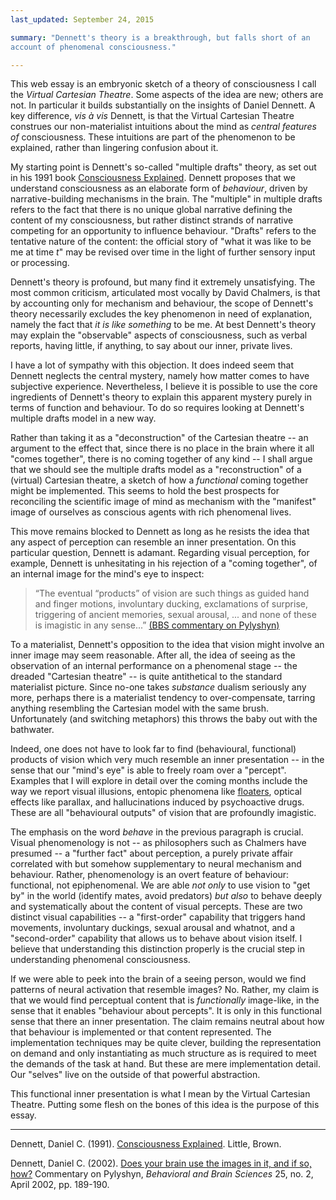 ```yaml
---
last_updated: September 24, 2015

summary: "Dennett's theory is a breakthrough, but falls short of an
account of phenomenal consciousness."

---
```


This web essay is an embryonic sketch of a theory of consciousness I
call the _Virtual Cartesian Theatre_. Some aspects of the idea are new;
others are not. In particular it builds substantially on the insights of
Daniel Dennett. A key difference, _vis à vis_ Dennett, is that the
Virtual Cartesian Theatre construes our non-materialist intuitions about
the mind as _central features of_ consciousness. These intuitions are
part of the phenomenon to be explained, rather than lingering confusion
about it.

My starting point is Dennett's so-called "multiple drafts" theory, as
set out in his 1991 book [Consciousness Explained](#dennett91a). Dennett
proposes that we understand consciousness as an elaborate form of
_behaviour_, driven by narrative-building mechanisms in the brain. The
"multiple" in multiple drafts refers to the fact that there is no unique
global narrative defining the content of my consciousness, but rather
distinct strands of narrative competing for an opportunity to influence
behaviour. "Drafts" refers to the tentative nature of the content: the
official story of "what it was like to be me at time _t_" may be revised
over time in the light of further sensory input or processing.

Dennett's theory is profound, but many find it extremely unsatisfying.
The most common criticism, articulated most vocally by David Chalmers,
is that by accounting only for mechanism and behaviour, the scope of
Dennett's theory necessarily excludes the key phenomenon in need of
explanation, namely the fact that _it is like something_ to be me. At
best Dennett's theory may explain the "observable" aspects of
consciousness, such as verbal reports, having little, if anything, to
say about our inner, private lives.

I have a lot of sympathy with this objection. It does indeed seem that
Dennett neglects the central mystery, namely how matter comes to have
subjective experience. Nevertheless, I believe it is possible to use the
core ingredients of Dennett's theory to explain this apparent mystery
purely in terms of function and behaviour. To do so requires looking at
Dennett's multiple drafts model in a new way.

Rather than taking it as a "deconstruction" of the Cartesian theatre --
an argument to the effect that, since there is no place in the brain
where it all "comes together", there is no coming together of any kind
-- I shall argue that we should see the multiple drafts model as a
"reconstruction" of a (virtual) Cartesian theatre, a sketch of how a
_functional_ coming together might be implemented. This seems to hold
the best prospects for reconciling the scientific image of mind as
mechanism with the "manifest" image of ourselves as conscious agents
with rich phenomenal lives.

This move remains blocked to Dennett as long as he resists the idea that
any aspect of perception can resemble an inner presentation. On this
particular question, Dennett is adamant. Regarding visual perception,
for example, Dennett is unhesitating in his rejection of a "coming
together", of an internal image for the mind's eye to inspect:

> “The eventual “products” of vision are such things as guided hand and
> finger motions, involuntary ducking, exclamations of surprise, triggering
> of ancient memories, sexual arousal, ... and none of these is imagistic
> in any sense...” [(BBS commentary on Pylyshyn)](#dennett02)

To a materialist, Dennett's opposition to the idea that vision might
involve an inner image may seem reasonable. After all, the idea of
seeing as the observation of an internal performance on a phenomenal
stage -- the dreaded "Cartesian theatre" -- is quite antithetical to the
standard materialist picture. Since no-one takes _substance_ dualism
seriously any more, perhaps there is a materialist tendency to
over-compensate, tarring anything resembling the Cartesian model with
the same brush. Unfortunately (and switching metaphors) this throws the
baby out with the bathwater.

Indeed, one does not have to look far to find (behavioural, functional)
products of vision which very much resemble an inner presentation -- in
the sense that our "mind's eye" is able to freely roam over a "percept".
Examples that I will explore in detail over the coming months include
the way we report visual illusions, entopic phenomena like
[floaters](https://en.wikipedia.org/wiki/Floater), optical effects like
parallax, and hallucinations induced by psychoactive drugs. These are
all "behavioural outputs" of vision that are profoundly imagistic.

The emphasis on the word _behave_ in the previous paragraph is crucial.
Visual phenomenology is not -- as philosophers such as Chalmers have
presumed -- a "further fact" about perception, a purely private affair
correlated with but somehow supplementary to neural mechanism and
behaviour. Rather, phenomenology is an overt feature of behaviour:
functional, not epiphenomenal. We are able _not only_ to use vision to
"get by" in the world (identify mates, avoid predators) _but also_ to
behave deeply and systematically about the content of visual percepts.
These are two distinct visual capabilities -- a "first-order" capability
that triggers hand movements, involuntary duckings, sexual arousal and
whatnot, and a "second-order" capability that allows us to behave about
vision itself. I believe that understanding this distinction properly is
the crucial step in understanding phenomenal consciousness.

If we were able to peek into the brain of a seeing person, would we find
patterns of neural activation that resemble images? No. Rather, my claim
is that we would find perceptual content that is _functionally_
image-like, in the sense that it enables "behaviour about percepts". It
is only in this functional sense that there an inner presentation. The
claim remains neutral about how that behaviour is implemented or that
content represented. The implementation techniques may be quite clever,
building the representation on demand and only instantiating as much
structure as is required to meet the demands of the task at hand. But
these are mere implementation detail. Our "selves" live on the outside
of that powerful abstraction.

This functional inner presentation is what I mean by the Virtual
Cartesian Theatre. Putting some flesh on the bones of this idea is the
purpose of this essay.

* * *

<a name="dennett91a"></a>Dennett, Daniel C. (1991).
[Consciousness Explained](). Little, Brown.

<a name="dennett02"></a>Dennett, Daniel C. (2002).
[Does your brain use the images in it, and if so, how?]() Commentary on
Pylyshyn, _Behavioral and Brain Sciences_ 25, no. 2, April 2002, pp.
189-190.
